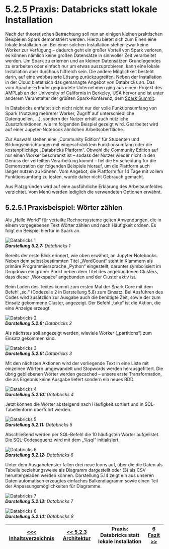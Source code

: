 # 5.2.5 Praxis: Databricks statt lokale Installation

Nach der theoretischen Betrachtung soll nun an einigen kleinen praktischen Beispielen Spark demonstriert werden. Hierzu bietet sich zum Einen eine lokale Installation an. Bei einer solchen Installation stehen zwar keine Worker zur Verfügung – dadurch geht ein großer Vorteil von Spark verloren, es können nämlich keine großen Datensätze in sinnvoller Zeit verarbeitet werden. Um Spark zu erlernen und an kleinen Datensätzen Grundlegendes zu erarbeiten oder einfach nur um etwas auszuprobieren, kann eine lokale Installation aber durchaus hilfreich sein. Die andere Möglichkeit besteht darin, auf eine webbasierte Lösung zurückzugreifen. Neben der Installation in der Cloud bietet sich das gemanagte Angebot von Databricks an. Das vom Apache-Erfinder gegründete Unternehmen ging aus einem Projekt des AMPLab an der University of California in Berkeley, USA hervor und ist unter anderem Veranstalter der größten Spark-Konferenz, dem [Spark Summit](https://databricks.com/sparkaisummit).

In Databricks entfaltet sich nicht nicht nur der volle Funktionsumfang von Spark (Nutzung mehrerer Worker, Zugriff auf unterschiedliche Datenquellen, ...), sondern der Nutzer erhält auch nützliche Zusatzfunktionen, wie im folgenden Beispiel gezeigt wird. Gearbeitet wird auf einer Jupyter-Notebook ähnlichen Arbeitsoberfläche.

Zur Auswahl stehen eine „Community Edition“ für Studenten und Bildungseinrichtungen mit eingeschränktem Funktionsumfang oder die kostenpflichtige „Databricks Platform“. Obwohl die Community Edition auf nur einen Worker beschränkt ist – sodass der Nutzer wieder nicht in den Genuss der verteilten Verarbeitung kommt – fiel die Entscheidung für die Demonstration der folgenden Beispiele hierauf, um die Plattform auch länger nutzen zu können. Vom Angebot, die Plattform für 14 Tage mit vollem Funktionsumfang zu testen, wurde daher nicht Gebrauch gemacht.

Aus Platzgründen wird auf eine ausführliche Erklärung des Arbeitsumfeldes verzichtet. Vom Menü werden lediglich die verwendeten Optionen erwähnt.

## 5.2.5.1 Praxisbeispiel: Wörter zählen

Als „Hello World“ für verteilte Rechnersysteme gelten Anwendungen, die in einem vorgegebenen Text Wörter zählen und nach Häufigkeit ordnen. Es folgt ein Beispiel hierfür in Spark an. <a id="Darstellung_527"></a>

![Databricks 1](../images/5_11.png)<br>
***Darstellung 5.2.7:** Databricks 1*

Bereits der erste Blick erinnert, wie oben erwähnt, an Jupyter Notebooks. Neben dem selbst bestimmten Titel „WordCount“ steht in Klammern als primäre Programmiersprache „Python“ eingestellt, darunter symbolisiert im Dropdown ein grüner Punkt neben dem Titel des angebundenen Clusters, dass dieser „Workspace“ angebunden und der Cluster aktiv ist.

Beim Laden des Textes kommt zum ersten Mal der Spark Core mit dem Befehl „sc.“ (Codezeile 2 in Darstellung 5.8) zum Einsatz. Bei Ausführen des Codes wird zusätzlich zur Ausgabe auch die benötigte Zeit, sowie der zum Einsatz gekommene Cluster, angezeigt. Der Befehl „take“ ist die Aktion, die eine Anzeige erzeugt. <a id="Darstellung_528"></a>

![Databricks 2](../images/5_12.png)<br>
***Darstellung 5.2.8:** Databricks 2*

Als nächstes soll angezeigt werden, wieviele Worker („partitions“) zum Einsatz gekommen sind. <a id="Darstellung_529"></a>

![Databricks 3](../images/5_13.png)<br>
***Darstellung 5.2.9:** Databricks 3*

Mit den nächsten Aktionen wird der vorliegende Text in eine Liste mit einzelnen Wörtern umgewandelt und Stopwords werden herausgefiltert. Die übrig gebliebenen Wörter werden gecached – unsere erste Transformation, die als Ergebnis keine Ausgabe liefert sondern ein neues RDD.

<a id="Darstellung_5210"></a>

![Databricks 4](../images/5_14.png)<br>
***Darstellung 5.2.10:** Databricks 4*

Jetzt können die Wörter absteigend nach Häufigkeit sortiert und in SQL-Tabellenform überführt werden. <a id="Darstellung_5211"></a>

![Databricks 5](../images/5_15.png)<br>
***Darstellung 5.2.11:** Databricks 5*

Abschließend werden per SQL-Befehl die 10 häufigsten Wörter aufgelistet. Die SQL-Codesequenz wird mit dem „%sql“ initialisiert. <a id="Darstellung_5212"></a>

![Databricks 6](../images/5_16.png)<br>
***Darstellung 5.2.12:** Databricks 6*

Unter dem Ausgabefenster fallen drei neue Icons auf, über die die Daten als Tabelle beziehungsweise als Diagramm dargestellt oder (3) als CSV heruntergeladen werden können. Darstellung 5.14 zeigt ein aus unseren Daten automatisch erzeugtes einfaches Balkendiagramm sowie einen Teil der Anpassungsmöglichkeiten für Diagramme. <a id="Darstellung_5213"></a>

![Databricks 7](../images/5_17.png)<br>
***Darstellung 5.2.13:** Databricks 7*

<a id="Darstellung_5214"></a>

![Databricks 8](../images/5_18.png)<br>
***Darstellung 5.2.14:** Databricks 8*

| [&lt;&lt;&lt; Inhaltsverzeichnis](../README.md) | [&lt;&lt; 5.2.3 Architektur](./5_2_3_Funktionsweise.md) | Praxis: Databricks statt lokale Installation | [6 Fazit &gt;&gt;](../fazit.md) |
|------------------------------------------------|---------------------------------------------------------------------------------|-------------|-----------------------------------------------------------------|
